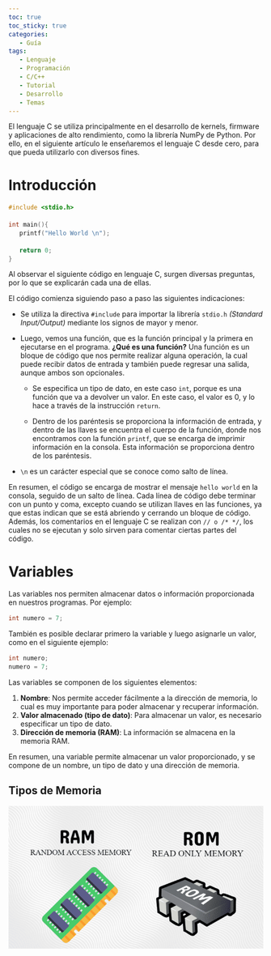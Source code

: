 ```yaml
---
toc: true 
toc_sticky: true
categories: 
   - Guía
tags:
   - Lenguaje
   - Programación
   - C/C++
   - Tutorial
   - Desarrollo
   - Temas
---
```


El lenguaje C se utiliza principalmente en el desarrollo de kernels, firmware y aplicaciones de alto rendimiento, como la librería NumPy de Python. Por ello, en el siguiente artículo le enseñaremos el lenguaje C desde cero, para que pueda utilizarlo con diversos fines.

# Introducción 
```c
#include <stdio.h>

int main(){
   printf("Hello World \n");

   return 0;
}
```

Al observar el siguiente código en lenguaje C, surgen diversas preguntas, por lo que se explicarán cada una de ellas.

El código comienza siguiendo paso a paso las siguientes indicaciones:

- Se utiliza la directiva ```#include``` para importar la librería ```stdio.h``` *(Standard Input/Output)* mediante los signos de mayor y menor.

- Luego, vemos una función, que es la función principal y la primera en ejecutarse en el programa. **¿Qué es una función?** Una función es un bloque de código que nos permite realizar alguna operación, la cual puede recibir datos de entrada y también puede regresar una salida, aunque ambos son opcionales.
    
    - Se especifica un tipo de dato, en este caso ```int```, porque es una función que va a devolver un valor. En este caso, el valor es 0, y lo hace a través de la instrucción ```return```.

    - Dentro de los paréntesis se proporciona la información de entrada, y dentro de las llaves se encuentra el cuerpo de la función, donde nos encontramos con la función ```printf```, que se encarga de imprimir información en la consola. Esta información se proporciona dentro de los paréntesis.

- ```\n``` es un carácter especial que se conoce como salto de línea. 

En resumen, el código se encarga de mostrar el mensaje ```hello world``` en la consola, seguido de un salto de línea. Cada línea de código debe terminar con un punto y coma, excepto cuando se utilizan llaves en las funciones, ya que estas indican que se está abriendo y cerrando un bloque de código. Además, los comentarios en el lenguaje C se realizan con ```// o /* */```, los cuales no se ejecutan y solo sirven para comentar ciertas partes del código.

# Variables
Las variables nos permiten almacenar datos o información proporcionada en nuestros programas. Por ejemplo:

```c
int numero = 7;
```

También es posible declarar primero la variable y luego asignarle un valor, como en el siguiente ejemplo:

```c
int numero;
numero = 7;
```

Las variables se componen de los siguientes elementos:

1. **Nombre**: Nos permite acceder fácilmente a la dirección de memoria, lo cual es muy importante para poder almacenar y recuperar información.
2. **Valor almacenado (tipo de dato)**: Para almacenar un valor, es necesario especificar un tipo de dato.
3. **Dirección de memoria (RAM)**: La información se almacena en la memoria RAM.

En resumen, una variable permite almacenar un valor proporcionado, y se compone de un nombre, un tipo de dato y una dirección de memoria.

## Tipos de Memoria
![Memoria-RAM-ROM](/assets/img/guia-clanguage/Memoria-RAM-ROM.png)
